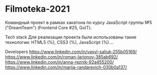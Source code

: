 # Filmoteka-2021
Командный проект в рамках хакатона по курсу JavaScript группы №5 ("DreamTeam") (Frontend Core #25, GoIT).

Tech stack
Для реализации проекта были использованы такие технологии: HTML5 (%), CSS3 (%), JavaScript (%)....

Developers
https://www.linkedin.com/in/vasyl-saliuk-255b05169/
https://www.linkedin.com/in/roman-larionov-385ab692/
https://www.linkedin.com/in/anna-reznik-92a455200/
https://www.linkedin.com/in/mariia-randarevich-030b0a137/

